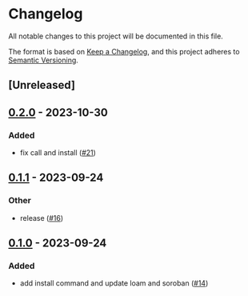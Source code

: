 # Changelog
All notable changes to this project will be documented in this file.

The format is based on [Keep a Changelog](https://keepachangelog.com/en/1.0.0/),
and this project adheres to [Semantic Versioning](https://semver.org/spec/v2.0.0.html).

## [Unreleased]

## [0.2.0](https://github.com/TENK-DAO/smartdeploy/compare/smartdeploy-build-v0.1.1...smartdeploy-build-v0.2.0) - 2023-10-30

### Added
- fix call and install ([#21](https://github.com/TENK-DAO/smartdeploy/pull/21))

## [0.1.1](https://github.com/TENK-DAO/smartdeploy/compare/smartdeploy-build-v0.1.0...smartdeploy-build-v0.1.1) - 2023-09-24

### Other
- release ([#16](https://github.com/TENK-DAO/smartdeploy/pull/16))

## [0.1.0](https://github.com/TENK-DAO/smartdeploy/releases/tag/smartdeploy-build-v0.1.0) - 2023-09-24

### Added
- add install command and update loam and soroban ([#14](https://github.com/TENK-DAO/smartdeploy/pull/14))

